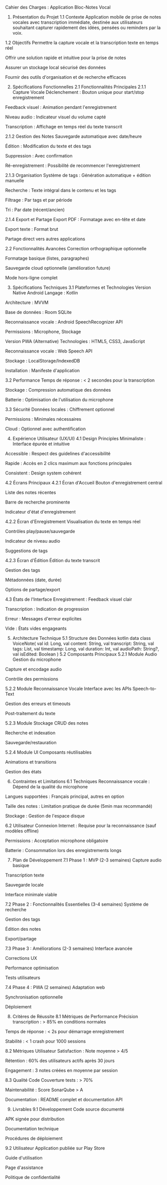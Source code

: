 Cahier des Charges : Application Bloc-Notes Vocal
1. Présentation du Projet
1.1 Contexte
Application mobile de prise de notes vocales avec transcription immédiate, destinée aux utilisateurs souhaitant capturer rapidement des idées, pensées ou reminders par la voix.

1.2 Objectifs
Permettre la capture vocale et la transcription texte en temps réel

Offrir une solution rapide et intuitive pour la prise de notes

Assurer un stockage local sécurisé des données

Fournir des outils d'organisation et de recherche efficaces

2. Spécifications Fonctionnelles
2.1 Fonctionnalités Principales
2.1.1 Capture Vocale
Déclenchement : Bouton unique pour start/stop enregistrement

Feedback visuel : Animation pendant l'enregistrement

Niveau audio : Indicateur visuel du volume capté

Transcription : Affichage en temps réel du texte transcrit

2.1.2 Gestion des Notes
Sauvegarde automatique avec date/heure

Édition : Modification du texte et des tags

Suppression : Avec confirmation

Ré-enregistrement : Possibilité de recommencer l'enregistrement

2.1.3 Organisation
Système de tags : Génération automatique + édition manuelle

Recherche : Texte intégral dans le contenu et les tags

Filtrage : Par tags et par période

Tri : Par date (récent/ancien)

2.1.4 Export et Partage
Export PDF : Formatage avec en-tête et date

Export texte : Format brut

Partage direct vers autres applications

2.2 Fonctionnalités Avancées
Correction orthographique optionnelle

Formatage basique (listes, paragraphes)

Sauvegarde cloud optionnelle (amélioration future)

Mode hors-ligne complet

3. Spécifications Techniques
3.1 Plateformes et Technologies
Version Native Android
Langage : Kotlin

Architecture : MVVM

Base de données : Room SQLite

Reconnaissance vocale : Android SpeechRecognizer API

Permissions : Microphone, Stockage

Version PWA (Alternative)
Technologies : HTML5, CSS3, JavaScript

Reconnaissance vocale : Web Speech API

Stockage : LocalStorage/IndexedDB

Installation : Manifeste d'application

3.2 Performance
Temps de réponse : < 2 secondes pour la transcription

Stockage : Compression automatique des données

Batterie : Optimisation de l'utilisation du microphone

3.3 Sécurité
Données locales : Chiffrement optionnel

Permissions : Minimales nécessaires

Cloud : Optionnel avec authentification

4. Expérience Utilisateur (UX/UI)
4.1 Design Principles
Minimaliste : Interface épurée et intuitive

Accessible : Respect des guidelines d'accessibilité

Rapide : Accès en 2 clics maximum aux fonctions principales

Consistent : Design system cohérent

4.2 Écrans Principaux
4.2.1 Écran d'Accueil
Bouton d'enregistrement central

Liste des notes récentes

Barre de recherche prominente

Indicateur d'état d'enregistrement

4.2.2 Écran d'Enregistrement
Visualisation du texte en temps réel

Contrôles play/pause/sauvegarde

Indicateur de niveau audio

Suggestions de tags

4.2.3 Écran d'Édition
Édition du texte transcrit

Gestion des tags

Métadonnées (date, durée)

Options de partage/export

4.3 États de l'Interface
Enregistrement : Feedback visuel clair

Transcription : Indication de progression

Erreur : Messages d'erreur explicites

Vide : États vides engageants

5. Architecture Technique
5.1 Structure des Données
kotlin
data class VoiceNote(
    val id: Long,
    val content: String,
    val transcript: String,
    val tags: List<String>,
    val timestamp: Long,
    val duration: Int,
    val audioPath: String?,
    val isEdited: Boolean
)
5.2 Composants Principaux
5.2.1 Module Audio
Gestion du microphone

Capture et encodage audio

Contrôle des permissions

5.2.2 Module Reconnaissance Vocale
Interface avec les APIs Speech-to-Text

Gestion des erreurs et timeouts

Post-traitement du texte

5.2.3 Module Stockage
CRUD des notes

Recherche et indexation

Sauvegarde/restauration

5.2.4 Module UI
Composants réutilisables

Animations et transitions

Gestion des états

6. Contraintes et Limitations
6.1 Techniques
Reconnaissance vocale : Dépend de la qualité du microphone

Langues supportées : Français principal, autres en option

Taille des notes : Limitation pratique de durée (5min max recommandé)

Stockage : Gestion de l'espace disque

6.2 Utilisateur
Connexion Internet : Requise pour la reconnaissance (sauf modèles offline)

Permissions : Acceptation microphone obligatoire

Batterie : Consommation lors des enregistrements longs

7. Plan de Développement
7.1 Phase 1 : MVP (2-3 semaines)
Capture audio basique

Transcription texte

Sauvegarde locale

Interface minimale viable

7.2 Phase 2 : Fonctionnalités Essentielles (3-4 semaines)
Système de recherche

Gestion des tags

Édition des notes

Export/partage

7.3 Phase 3 : Améliorations (2-3 semaines)
Interface avancée

Corrections UX

Performance optimisation

Tests utilisateurs

7.4 Phase 4 : PWA (2 semaines)
Adaptation web

Synchronisation optionnelle

Déploiement

8. Critères de Réussite
8.1 Métriques de Performance
Précision transcription : > 85% en conditions normales

Temps de réponse : < 2s pour démarrage enregistrement

Stabilité : < 1 crash pour 1000 sessions

8.2 Métriques Utilisateur
Satisfaction : Note moyenne > 4/5

Rétention : 60% des utilisateurs actifs après 30 jours

Engagement : 3 notes créées en moyenne par session

8.3 Qualité Code
Couverture tests : > 70%

Maintenabilité : Score SonarQube > A

Documentation : README complet et documentation API

9. Livrables
9.1 Développement
Code source documenté

APK signée pour distribution

Documentation technique

Procédures de déploiement

9.2 Utilisateur
Application publiée sur Play Store

Guide d'utilisation

Page d'assistance

Politique de confidentialité
